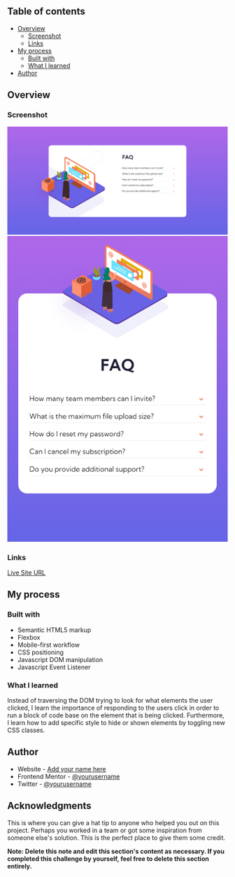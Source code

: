 ## Table of contents

- [Overview](#overview)
  - [Screenshot](#screenshot)
  - [Links](#links)
- [My process](#my-process)
  - [Built with](#built-with)
  - [What I learned](#what-i-learned)
- [Author](#author)


## Overview

### Screenshot

![](images/desktopDesign.png)
![](images/mobileDesign.png)

### Links

[Live Site URL](https://sonndy.github.io/FAQs-Drop-Down/)

## My process

### Built with

- Semantic HTML5 markup
- Flexbox
- Mobile-first workflow
- CSS positioning
- Javascript DOM manipulation
- Javascript Event Listener


### What I learned

Instead of traversing the DOM trying to look for what elements the user clicked, I learn the importance of responding to the users click in order to run a block of code base on the element that is being clicked. Furthermore, I learn how to add specific style to hide or shown elements by toggling new CSS classes.

## Author

- Website - [Add your name here](https://www.your-site.com)
- Frontend Mentor - [@yourusername](https://www.frontendmentor.io/profile/yourusername)
- Twitter - [@yourusername](https://www.twitter.com/yourusername)


## Acknowledgments

This is where you can give a hat tip to anyone who helped you out on this project. Perhaps you worked in a team or got some inspiration from someone else's solution. This is the perfect place to give them some credit.

**Note: Delete this note and edit this section's content as necessary. If you completed this challenge by yourself, feel free to delete this section entirely.**
